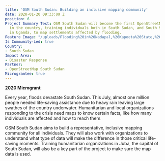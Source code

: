 ```yaml
---
title: 'OSM South Sudan: Building an inclusive mapping community'
date: 2020-01-20 09:33:00 Z
position: 6
Project Summary Text: OSM South Sudan will become the first OpenStreetMap community
  in the country, training individuals both in South Sudan, and South Sudanese refugees
  in Uganda, to map settlements affected by flooding.
Feature Image: "/uploads/Flooding%20in%20Nadapal,%20Kapoeta%20State,%20Eastern%20Equatorial-05e5b0.jpg"
Is Community-Led: true
Country:
- South Sudan
Impact Area:
- Disaster Response
Partner:
- OpenStreetMap South Sudan
Micrograntee: true
---
```


**2020 Microgrant** 
 
Every year, floods devastate South Sudan. This July, almost one million people needed life-saving assistance due to heavy rain leaving large swathes of the country underwater. Humanitarian and local organizations responding to the crisis need maps to know certain facts, like how many individuals are affected and how to reach them.
 
OSM South Sudan aims to build a representative, inclusive mapping community for all individuals. They will also work with organizations to understand what type of data will make the difference in those critical life-saving moments. Training humanitarian organizations in Juba, the capital of South Sudan, will also be a key part of the project to make sure the map data is used. 

